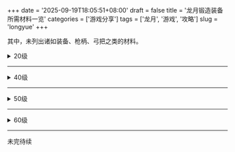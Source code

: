 +++
date = '2025-09-19T18:05:51+08:00'
draft = false
title = '龙月锻造装备所需材料一览'
categories = ['游戏分享']
tags = ['龙月', '游戏', '攻略']
slug = 'longyue'
+++

其中，未列出诸如装备、枪柄、弓把之类的材料。

<details><summary>20级</summary>

## 20级所需材料一览表

---

材料 | 手持 | 头戴 | 身穿 | 腰系 | 下着 | 脚踏 | 佩戴 | 颈戴 | 肩披 | 手戴 | 指戴
--- | --- | --- | --- | --- | --- | --- | --- | --- | --- | --- | --- |
铁矿石 | 9 | | | | | | | | | | 
铜矿石 | 8 | | | 3 | | | | | | | 
银矿石 | 5 | | 3 | | 2 | | | | | 3 | 3 
秘银 | 3 | | | | | | 1 | 1 | | | 3 
原木 | | 1 | 3 | | 1 | 1 | | | | |
绳子 | | | | | | | 1 | 1 | | | 
雪人王的指骨 | 1 | | | | | | 1 | | | | 
雪人王的心脏 | | | | | | | | 1 | | | 
赤炎之心 | | | | | | | 3 | 2 | | | 2 
普通布匹 | | 1 | 2 | 1 | 1 | 1 | | | 2 | 1 | 
虎王的颅骨 | | 1 | | | | | | | | | 
虎王的皮毛 | | | 1 | | | | | | 1 | |
牛皮 | | | | | | 2 | | | | |
羊皮 | | 1 | | | | | | | | | 
虎皮 | | | 1 | | | | | | | 1 |
狼皮 | | | | | 3 | | | | | |
鹿皮 | | | | | | | | | 3 | |
鹿筋 | | | | 2 | | | | | | |

---

因为秘银需要10铁矿石，6铜矿石，3银矿石，顾下方列出的三种矿石已包含秘银的消耗，所列秘银只是需要提炼数量，按着对应数量准备铁铜银矿石，只需要提炼对应数量秘银即可，后面的精钢石、精金矿石也是如此。

### 总共需要：

---

- 铁矿石 49
- 铜矿石 35
- 银矿石 28
- 秘银 8
- 原木 6
- 绳子 2
- 雪人王的指骨 2
- 雪人王的心脏 1
- 赤炎之心 7
- 普通布匹 9
- 虎王的颅骨 1
- 虎王的皮毛 2
- 牛皮 2
- 羊皮 1
- 虎皮 2
- 狼皮 3
- 鹿皮 3
- 鹿筋 2
</details>

---

<details><summary>40级</summary>

## 40级所需材料一览表

---

材料 | 手持 | 头戴 | 身穿 | 腰系 | 下着 | 脚踏 | 佩戴 | 颈戴 | 肩披 | 手戴 | 指戴
--- | --- | --- | --- | --- | --- | --- | --- | --- | --- | --- | ---
银矿石 | 10 | | | | | | | | | | 
金矿石 | 8 | | | 3 | 2 | 2 | 5 | 3 | | 2 | 3
紫金矿石 | 5 | | 3 | | | | 2 | 1 | | 2 | 3
精钢石 | 3 | | | | | | | | | | 1
断刃 | 1 | | | | | | | | | | 
暴龙角 | 1 | | | | | | 3 | 2 | | | 1
暴龙筋 | 3 | | | 1 | | | | | | | 
中等布匹 | | 1 | 2 | 1 | 1 | 1 | | | 2 | 1 | 
暴龙的颅骨 | | 1 | | | | | | | | | 
暴龙鳞 | | | 1 | | 1 | 1 | | | 1 | 1 | 1
尸魔的内丹 | | | | | | | 1 | 1 | | | 
绳子 | | | | | | | 2 | 2 | | | 
秘银 | | | | | | | 3 | 3 | | 3 | 3
原木 | | 5 | | | | | | | | | 
乌木 | | 3 | 3 | | 3 | 3 | | | | | 
桃木 | | | 5 | | | | | | | | 
桃木枝 | | | | | | | | | 3 | | 
虎皮 | | | 1 | | | | | | | 1 | 
牛皮 | | | 1 | 1 | | 2 | | | | 1 | 
狼皮 | | | | | 3 | | | | | | 
鹿皮 | | | | | | | | | 2 | | 
羊皮 | | 1 | | | | | | | 2 | | 

---

### 总共需要：

---

- 铁矿石 80
  铜矿石 54
- 银矿石 40
  金矿石 34
- 紫金矿石 16
- 秘银 12
- 精钢石 4
- 原木 5
- 绳子 4
- 中等布匹 9
- 暴龙角 7
- 暴龙筋 4
- 暴龙的颅骨 1
- 暴龙鳞 6
- 乌木 12
- 桃木 5
- 桃木枝 3
- 尸魔的内丹 2
- 虎皮 2
- 牛皮 6
- 狼皮 3
- 鹿皮 2
- 羊皮 3
</details>

---

 <details><summary>50级</summary>50级

## 50级所需材料一览表

---

材料 | 手持 | 头戴 | 身穿 | 腰系 | 下着 | 脚踏 | 佩戴 | 颈戴 | 肩披 | 手戴 | 指戴 | 勋章
--- | --- | --- | --- | --- | --- | --- | --- | --- | --- | --- | --- | ---  
秘银精翠 | 1 | 1 | 1 | 1 | 1 | 1 | 1 | 1 | 1 | 1 | 1 | 1  
精金矿石 | | | | | | | | | | | | 3  
精钢石 | | | | | | | | | | | | 5  
秘银 | | | | | | | | | | | | 10  

---

### 总共需要：

---

- 秘银精翠 12  
- 铁矿石 230
- 铜矿石 150
- 银矿石 96
- 金矿石 42
- 紫金矿石 20
- 秘银 20
- 精钢石 11
- 精金矿石 3
</details>

---

<details><summary>60级</summary>

## 60级所需材料一览表

---

材料 | 手持 | 头戴 | 身穿 | 腰系 | 下着 | 脚踏 | 佩戴 | 颈戴 | 肩披 | 手戴 | 指戴
--- | --- | --- | --- | --- | --- | --- | --- | --- | --- | --- | ---  
银矿石 | 15 | | | | | | | | | |  
金矿石 | 10 | | | 3 | 2 | 2 | 5 | 3 | | 2 | 5  
紫金矿石 | 7 | | 5 | | | | 2 | 2 | | 2 | 3  
魂晶矿 | 15 | | 10 | 5 | | 5 | 10 | 5 | | | 10  
冥铁矿 | 20 | | 15 | 10 | 5 | | 10 | 5 | | 7 |  
精钢石 | 5 | | | | | | | | | | 2  
精金矿石 | 3 | | | | | | 2 | 1 | | 1 | 2  
秘银 | 1 | | 1 | 1 | 1 | 1 | | | | |  
中等布匹 | | 2 | 3 | 2 | 2 | 2 | | | 3 | 2 |  
绳子 | | | | | | | 3 | 2 | | |  
油锅盖 | | 5 | | | | | | | | |  
精魄 | 10 | 2 | 5 | 2 | 2 | 2 | 5 | 3 | 3 | 2 | 5  
堕落狼人的獠牙 | 10 | | | | | | | | | |  
暴龙筋 | 3 | | | | | | | | | |  
鬼王连环甲 | | | 5 | | 2 | | | | 2 | 2 |  
半截锁头 | | | | 5 | | | | | | | 3  
冥蝶翎羽 | | | | | | 5 | | | | |  
- **牵魂铁链** 8  
- **熔岩之心** 10  
- **原木** 5  
- **乌木** 9  
- **冥檀木** 15  
- **桃木** 5  
- **吸魂木** 28  
- **虎皮** 4  
- **牛皮** 8  
- **狼皮** 3  
- **鹿皮** 2  
- **羊皮** 2  

---

### 总共需要：

---

- 铁矿石 345
- 铜矿石 231
- 银矿石 168
- 金矿石 107
- 紫金矿石 61
- 秘银 25
- 精钢石 19
- 精金矿石 9
绳子 5
- 暴龙筋 3
- 堕落狼人的獠牙 10
- 精魄 41
- 冥铁矿 72
- 魂晶矿 60
- 油锅盖 5
- 中等布匹 16
- 吸魂木 28
- 原木 5
- 乌木 9
- 冥檀木 15
- 桃木 5
- 桃木枝 3
- 鹿皮 2
- 羊皮 2
- 虎皮 4
- 牛皮 8
- 狼皮 3
- 鬼王连环甲 11
- 半截锁头 8
- 冥蝶翎羽 5
- 牵魂铁链 8
-  熔岩之心 10
</details>

---

未完待续